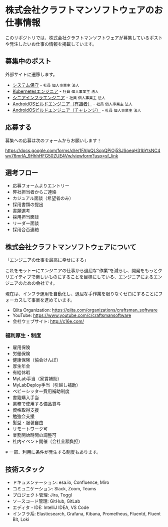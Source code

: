 # 株式会社クラフトマンソフトウェアのお仕事情報

このリポジトリでは、株式会社クラフトマンソフトウェアが募集しているポストや発注したいお仕事の情報を掲載しています。

## 募集中のポスト

外部サイトに遷移します。

- [システム保守](https://esa-pages.io/p/sharing/16718/posts/240/1ccd8006feb0a8349ed1.html) - `社員` `個人事業主` `法人`
- [Kubernetesエンジニア](https://esa-pages.io/p/sharing/16718/posts/237/8b84c05932deacdf4157.html) - `社員` `個人事業主` `法人`
- [シニアインフラエンジニア](https://esa-pages.io/p/sharing/16718/posts/238/8e211138b00bea1e4f88.html) - `社員` `個人事業主` `法人`
- [AndroidOSビルドエンジニア（有識者）](https://esa-pages.io/p/sharing/16718/posts/239/4a95665decf7581ed675.html) - `社員` `個人事業主` `法人`
- [AndroidOSビルドエンジニア（チャレンジ）](https://esa-pages.io/p/sharing/16718/posts/250/23119c0988d5bb96badc.html) - `社員` `個人事業主` `法人`

## 応募する

募集への応募は次のフォームからお願いします！

https://docs.google.com/forms/d/e/1FAIpQLScpQPiOj5SJSoeqH31bYtsNC4wv76mrlA_9HhhHFG50ZUE4Vw/viewform?usp=sf_link

## 選考フロー

- 応募フォームよりエントリー
- 弊社担当者からご連絡
- カジュアル面談（希望者のみ）
- 採用書類の提出
- 書類選考
- 採用担当面談
- リーダー面談
- 採用合否連絡

## 株式会社クラフトマンソフトウェアについて

「エンジニアの仕事を最高に幸せにする」

これをモットーにエンジニアの仕事から退屈な”作業“を減らし、開発をもっとクリエイティブで楽しいものにすることを目標にしている、エンジニアによるエンジニアのための会社です。

現在は、インフラ運用を自動化し、退屈な手作業を限りなくゼロにすることにフォーカスして事業を進めています。

- Qiita Organization: https://qiita.com/organizations/craftsman_software
- YouTube: https://www.youtube.com/c/craftsmansoftware
- 会社ウェブサイト: http://c16e.com/

### 福利厚生・制度

- 雇用保険
- 労働保険
- 健康保険（協会けんぽ）
- 厚生年金
- 有給休暇
- MyLab手当（家賃補助）
- MyLabDeploy手当（引越し補助）
- ベビーシッター費用補助制度
- 書籍購入手当
- 業務で使用する備品貸与
- 資格取得支援
- 勉強会支援
- 髪型・服装自由
- リモートワーク可
- 業務開始時間の調整可
- 社内イベント開催（会社全額負担）

※ 一部、利用に条件が発生する制度もあります。

## 技術スタック

- ドキュメンテーション: esa.io, Confluence, Miro
- コミュニケーション: Slack, Zoom, Teams
- プロジェクト管理: Jira, Toggl
- ソースコード管理: GitHub, GitLab
- エディタ・IDE: IntelliJ IDEA, VS Code
- インフラ系: Elasticsearch, Grafana, Kibana, Prometheus, Fluentd, Fluent Bit, Loki
